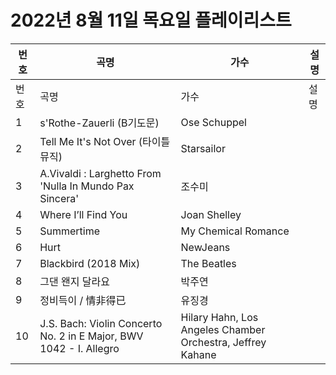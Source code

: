 # 2022년 8월 11일 목요일 플레이리스트

| 번호 | 곡명 | 가수 | 설명 |
|------|------|------|------|
| 번호 | 곡명 | 가수 | 설명 |
| 1 | s'Rothe-Zauerli (B기도문) | Ose Schuppel |  |
| 2 | Tell Me It's Not Over (타이틀 뮤직) | Starsailor |  |
| 3 | A.Vivaldi : Larghetto From 'Nulla In Mundo Pax Sincera' | 조수미 |  |
| 4 | Where I’ll Find You | Joan Shelley |  |
| 5 | Summertime | My Chemical Romance |  |
| 6 | Hurt | NewJeans |  |
| 7 | Blackbird (2018 Mix) | The Beatles |  |
| 8 | 그댄 왠지 달라요 | 박주연 |  |
| 9 | 정비득이 / 情非得已 | 유징경 |  |
| 10 | J.S. Bach: Violin Concerto No. 2 in E Major, BWV 1042 - I. Allegro | Hilary Hahn, Los Angeles Chamber Orchestra, Jeffrey Kahane |  |
